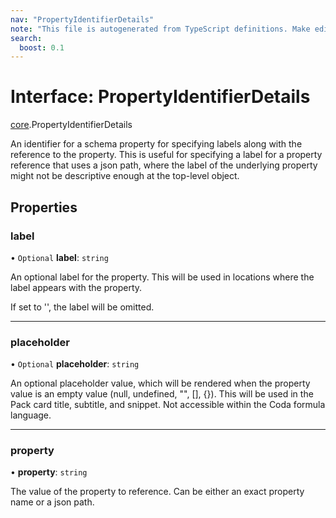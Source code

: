 ```yaml
---
nav: "PropertyIdentifierDetails"
note: "This file is autogenerated from TypeScript definitions. Make edits to the comments in the TypeScript file and then run `make docs` to regenerate this file."
search:
  boost: 0.1
---
```

# Interface: PropertyIdentifierDetails

[core](../modules/core.md).PropertyIdentifierDetails

An identifier for a schema property for specifying labels along with the reference to the property.
This is useful for specifying a label for a property reference that uses a json path, where the
label of the underlying property might not be descriptive enough at the top-level object.

## Properties

### label

• `Optional` **label**: `string`

An optional label for the property. This will be used in locations where the label appears with the property.

If set to '', the label will be omitted.

___

### placeholder

• `Optional` **placeholder**: `string`

An optional placeholder value, which will be rendered when the property value is an empty value
(null, undefined, "", [], {}). This will be used in the Pack card title, subtitle, and snippet.
Not accessible within the Coda formula language.

___

### property

• **property**: `string`

The value of the property to reference. Can be either an exact property name or a json path.
